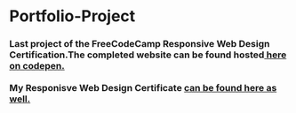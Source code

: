 # Portfolio-Project
<h3>Last project of the FreeCodeCamp Responsive Web Design Certification.The completed website can be found hosted<a href="https://codepen.io/BinaryGandalf/full/djGRzR/"> here on 
codepen. </a><br><br>
My Responisve Web Design Certificate <a href="https://www.freecodecamp.org/certification/binary-gandalf/responsive-web-design">can be found here as well.</a>
</h3>
